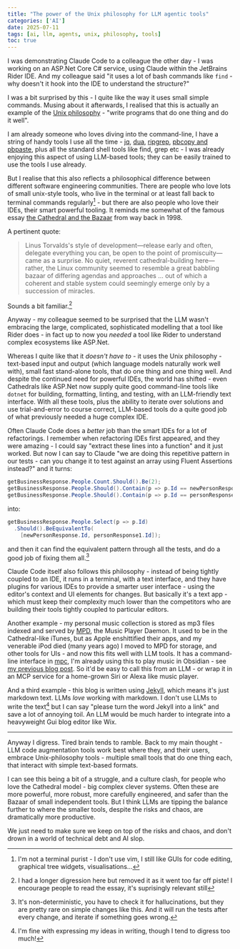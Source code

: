 ```yaml
---
title: "The power of the Unix philosophy for LLM agentic tools"
categories: ['AI']
date: 2025-07-11
tags: [ai, llm, agents, unix, philosophy, tools]
toc: true
---
```


I was demonstrating Claude Code to a colleague the other day - I was working on an ASP.Net Core C# service, using Claude within the JetBrains Rider IDE. And my colleague said "it uses a lot of bash commands like `find` - why doesn't it hook into the IDE to understand the structure?"

I was a bit surprised by this - I quite like the way it uses small simple commands. Musing about it afterwards, I realised that this is actually an example of the [Unix philosophy](https://en.wikipedia.org/wiki/Unix_philosophy) - "write programs that do one thing and do it well".

I am already someone who loves diving into the command-line, I have a string of handy tools I use all the time - [jq](https://jqlang.github.io/jq/), [dua](https://github.com/Byron/dua-cli), [ripgrep](https://github.com/BurntSushi/ripgrep), [pbcopy and pbpaste](https://osxdaily.com/2007/03/05/manipulating-the-clipboard-from-the-command-line/), plus all the standard shell tools like find, grep etc - I was already enjoying this aspect of using LLM-based tools; they can be easily trained to use the tools I use already.

But I realise that this also reflects a philosophical difference between different software engineering communities. There are people who love lots of small unix-style tools, who live in the terminal or at least fall back to terminal commands regularly[^1] - but there are also people who love their IDEs, their smart powerful tooling. It reminds me somewhat of the famous essay [the Cathedral and the Bazaar](http://www.catb.org/~esr/writings/cathedral-bazaar/cathedral-bazaar/) from way back in 1998.

[^1]: I'm not a terminal purist - I don't use vim, I still like GUIs for code editing, graphical tree widgets, visualisations...

A pertinent quote:

> Linus Torvalds's style of development—release early and often, delegate everything you can, be open to the point of promiscuity—came as a surprise. No quiet, reverent cathedral-building here—rather, the Linux community seemed to resemble a great babbling bazaar of differing agendas and approaches ... out of which a coherent and stable system could seemingly emerge only by a succession of miracles.

Sounds a bit familiar.[^2]

[^2]: I had a longer digression here but removed it as it went too far off piste! I encourage people to read the essay, it's suprisingly relevant still

Anyway - my colleague seemed to be surprised that the LLM wasn't embracing the large, complicated, sophisticated modelling that a tool like Rider does - in fact up to now you _needed_ a tool like Rider to understand complex ecosystems like ASP.Net.

Whereas I quite like that it _doesn't have to_ - it uses the Unix philosophy - text-based input and output (which language models naturally work well with), small fast stand-alone tools, that do one thing and one thing well. And despite the continued need for powerful IDEs, the world has shifted - even Cathedrals like ASP.Net now supply quite good command-line tools like `dotnet` for building, formatting, linting, and testing, with an LLM-friendly text interface. With all these tools, plus the ability to iterate over solutions and use trial-and-error to course correct, LLM-based tools do a quite good job of what previously needed a huge complex IDE.

Often Claude Code does a _better_ job than the smart IDEs for a lot of refactorings. I remember when refactoring IDEs first appeared, and they were amazing - I could say "extract these lines into a function" and it just worked. But now I can say to Claude "we are doing this repetitive pattern in our tests - can you change it to test against an array using Fluent Assertions instead?" and it turns:

```csharp
getBusinessResponse.People.Count.Should().Be(2);
getBusinessResponse.People.Should().Contain(p => p.Id == newPersonResponse.Id);
getBusinessResponse.People.Should().Contain(p => p.Id == personResponse1.Id);
```

into:

```csharp
getBusinessResponse.People.Select(p => p.Id)
  .Should().BeEquivalentTo(
    [newPersonResponse.Id, personResponse1.Id]);
```

and then it can find the equivalent pattern through all the tests, and do a good job of fixing them all.[^3]

[^3]: It's non-deterministic, you have to check it for hallucinations, but they are pretty rare on simple changes like this. And it will run the tests after every change, and iterate if something goes wrong.

Claude Code itself also follows this philosophy - instead of being tightly coupled to an IDE, it runs in a terminal, with a text interface, and they have plugins for various IDEs to provide a smarter user interface - using the editor's context and UI elements for changes.  But basically it's a text app - which must keep their complexity much lower than the competitors who are building their tools tightly coupled to particular editors.

Another example - my personal music collection is stored as mp3 files indexed and served by [MPD](https://www.musicpd.org/), the Music Player Daemon. It used to be in the Cathedral-like iTunes, but as Apple enshittified their apps, and my venerable iPod died (many years ago) I moved to MPD for storage, and other tools for UIs - and now this fits well with LLM tools. It has a command-line interface in [mpc](https://www.musicpd.org/clients/mpc/), I'm already using this to play music in Obsidian - see [my previous blog post](/2024/09/06/custom-mac-uri-schemes-obsidian). So it'd be easy to call this from an LLM - or wrap it in an MCP service for a home-grown Siri or Alexa like music player.

And a third example - this blog is written using [Jekyll](https://jekyllrb.com/), which means it's just markdown text. LLMs _love_ working with markdown. I don't use LLMs to write the text[^4] but I can say "please turn the word Jekyll into a link" and save a lot of annoying toil. An LLM would be much harder to integrate into a heavyweight Gui blog editor like Wix.

[^4]: I'm fine with expressing my ideas in writing, though I tend to digress too much!

---

Anyway I digress. Tired brain tends to ramble. Back to my main thought - LLM code augmentation tools work best where they, and their users, embrace Unix-philosophy tools - multiple small tools that do one thing each, that interact with simple text-based formats.

I can see this being a bit of a struggle, and a culture clash, for people who love the Cathedral model - big complex clever systems. Often these are more powerful, more robust, more carefully engineered, and safer than the Bazaar of small independent tools. But I think LLMs are tipping the balance further to where the smaller tools, despite the risks and chaos, are dramatically more productive.

We just need to make sure we keep on top of the risks and chaos, and don't drown in a world of technical debt and AI slop.
